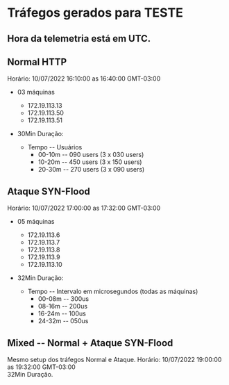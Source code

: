 

# Tráfegos gerados para TESTE

## Hora da telemetria está em UTC.

## Normal HTTP

Horário: 10/07/2022 16:10:00 as 16:40:00 GMT-03:00

- 03 máquinas
  - 172.19.113.13
  - 172.19.113.50
  - 172.19.113.51
    
- 30Min Duração:  
  - Tempo  -- Usuários
    - 00-10m -- 090 users (3 x 030 users)
    - 10-20m -- 450 users (3 x 150 users)
    - 20-30m -- 270 users (3 x 090 users)


## Ataque SYN-Flood

Horário: 10/07/2022 17:00:00 as 17:32:00 GMT-03:00
- 05 máquinas
  - 172.19.113.6
  - 172.19.113.7
  - 172.19.113.8
  - 172.19.113.9
  - 172.19.113.10 
    
- 32Min Duração:
  - Tempo -- Intervalo em microsegundos (todas as máquinas)
    - 00-08m -- 300us
    - 08-16m -- 200us
    - 16-24m -- 100us
    - 24-32m -- 050us



## Mixed -- Normal + Ataque SYN-Flood

Mesmo setup dos tráfegos Normal e Ataque. 
Horário: 10/07/2022 19:00:00 as 19:32:00 GMT-03:00  
32Min Duração.  